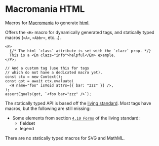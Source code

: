 # Macromania HTML

Macros for [Macromania](https://github.com/worm-blossom/macromania) to generate
[html](https://en.wikipedia.org/wiki/HTML).

Offers the `<H>` macro for dynamically generated tags, and statically typed
macros (`<A>`, `<Abbr>`, etc...).

```tsx
<P>
  {/* The html `class` attribute is set with the `clazz` prop. */}
  This is a <Em clazz="info">helpful</Em> example.
</P>;

// And a custom tag (use this for tags
// which do not have a dedicated macro yet).
const ctx = new Context();
const got = await ctx.evaluate(
  <H name="foo" isVoid attrs={{ bar: "zzz" }} />,
);
assertEquals(got, `<foo bar="zzz" />`);
```

The statically typed API is based off the
[living standard](https://html.spec.whatwg.org/multipage/). Most tags have
macros, but the following are still missing:

- Some elements from section
  [`4.10 Forms`](https://html.spec.whatwg.org/multipage/forms.html#forms) of the
  living standard:
  - fieldset
  - legend

There are no statically typed macros for SVG and MathML.
